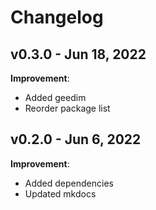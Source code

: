 # Changelog

## v0.3.0 - Jun 18, 2022

**Improvement**:

- Added geedim
- Reorder package list

## v0.2.0 - Jun 6, 2022

**Improvement**:

- Added dependencies
- Updated mkdocs
